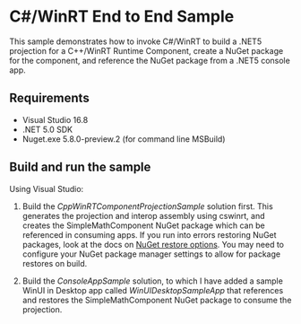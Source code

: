 # C#/WinRT End to End Sample

This sample demonstrates how to invoke C#/WinRT to build a .NET5 projection for a C++/WinRT Runtime Component, create a NuGet package for the component, and reference the NuGet package from a .NET5 console app.

## Requirements

- Visual Studio 16.8
- .NET 5.0 SDK
- Nuget.exe 5.8.0-preview.2 (for command line MSBuild)

## Build and run the sample

Using Visual Studio:

1. Build the *CppWinRTComponentProjectionSample* solution first. This generates the projection and interop assembly using cswinrt, and creates the SimpleMathComponent NuGet package which can be referenced in consuming apps. If you run into errors restoring NuGet packages, look at the docs on [NuGet restore options](https://docs.microsoft.com/nuget/consume-packages/package-restore). You may need to configure your NuGet package manager settings to allow for package restores on build.

2. Build the *ConsoleAppSample* solution, to which I have added a sample WinUI in Desktop app called *WinUIDesktopSampleApp* that references and restores the SimpleMathComponent NuGet package to consume the projection.
